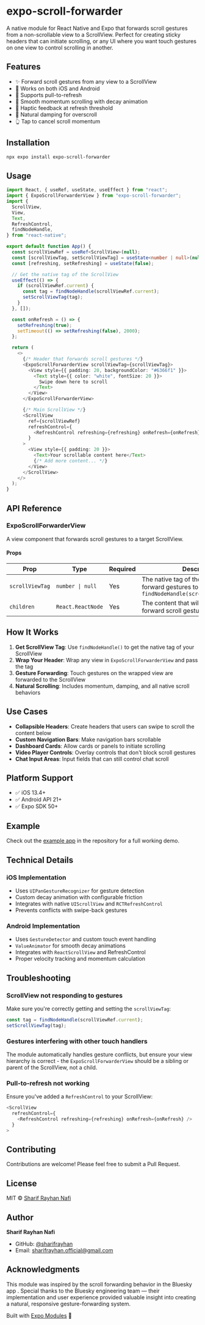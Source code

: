 # expo-scroll-forwarder

A native module for React Native and Expo that forwards scroll gestures from a non-scrollable view to a ScrollView. Perfect for creating sticky headers that can initiate scrolling, or any UI where you want touch gestures on one view to control scrolling in another.

## Features

- ✨ Forward scroll gestures from any view to a ScrollView
- 📱 Works on both iOS and Android
- 🎯 Supports pull-to-refresh
- 🚀 Smooth momentum scrolling with decay animation
- 💫 Haptic feedback at refresh threshold
- 🎨 Natural damping for overscroll
- 👆 Tap to cancel scroll momentum

## Installation

```bash
npx expo install expo-scroll-forwarder
```

## Usage

```typescript
import React, { useRef, useState, useEffect } from "react";
import { ExpoScrollForwarderView } from "expo-scroll-forwarder";
import {
  ScrollView,
  View,
  Text,
  RefreshControl,
  findNodeHandle,
} from "react-native";

export default function App() {
  const scrollViewRef = useRef<ScrollView>(null);
  const [scrollViewTag, setScrollViewTag] = useState<number | null>(null);
  const [refreshing, setRefreshing] = useState(false);

  // Get the native tag of the ScrollView
  useEffect(() => {
    if (scrollViewRef.current) {
      const tag = findNodeHandle(scrollViewRef.current);
      setScrollViewTag(tag);
    }
  }, []);

  const onRefresh = () => {
    setRefreshing(true);
    setTimeout(() => setRefreshing(false), 2000);
  };

  return (
    <>
      {/* Header that forwards scroll gestures */}
      <ExpoScrollForwarderView scrollViewTag={scrollViewTag}>
        <View style={{ padding: 20, backgroundColor: "#6366f1" }}>
          <Text style={{ color: "white", fontSize: 20 }}>
            Swipe down here to scroll
          </Text>
        </View>
      </ExpoScrollForwarderView>

      {/* Main ScrollView */}
      <ScrollView
        ref={scrollViewRef}
        refreshControl={
          <RefreshControl refreshing={refreshing} onRefresh={onRefresh} />
        }
      >
        <View style={{ padding: 20 }}>
          <Text>Your scrollable content here</Text>
          {/* Add more content... */}
        </View>
      </ScrollView>
    </>
  );
}
```

## API Reference

### ExpoScrollForwarderView

A view component that forwards scroll gestures to a target ScrollView.

#### Props

| Prop            | Type              | Required | Description                                                                                                        |
| --------------- | ----------------- | -------- | ------------------------------------------------------------------------------------------------------------------ |
| `scrollViewTag` | `number \| null`  | Yes      | The native tag of the ScrollView to forward gestures to. Obtain this using `findNodeHandle(scrollViewRef.current)` |
| `children`      | `React.ReactNode` | Yes      | The content that will capture and forward scroll gestures                                                          |

## How It Works

1. **Get ScrollView Tag**: Use `findNodeHandle()` to get the native tag of your ScrollView
2. **Wrap Your Header**: Wrap any view in `ExpoScrollForwarderView` and pass the tag
3. **Gesture Forwarding**: Touch gestures on the wrapped view are forwarded to the ScrollView
4. **Natural Scrolling**: Includes momentum, damping, and all native scroll behaviors

## Use Cases

- **Collapsible Headers**: Create headers that users can swipe to scroll the content below
- **Custom Navigation Bars**: Make navigation bars scrollable
- **Dashboard Cards**: Allow cards or panels to initiate scrolling
- **Video Player Controls**: Overlay controls that don't block scroll gestures
- **Chat Input Areas**: Input fields that can still control chat scroll

## Platform Support

- ✅ iOS 13.4+
- ✅ Android API 21+
- ✅ Expo SDK 50+

## Example

Check out the [example app](./example) in the repository for a full working demo.

## Technical Details

### iOS Implementation

- Uses `UIPanGestureRecognizer` for gesture detection
- Custom decay animation with configurable friction
- Integrates with native `UIScrollView` and `RCTRefreshControl`
- Prevents conflicts with swipe-back gestures

### Android Implementation

- Uses `GestureDetector` and custom touch event handling
- `ValueAnimator` for smooth decay animations
- Integrates with `ReactScrollView` and RefreshControl
- Proper velocity tracking and momentum calculation

## Troubleshooting

### ScrollView not responding to gestures

Make sure you're correctly getting and setting the `scrollViewTag`:

```typescript
const tag = findNodeHandle(scrollViewRef.current);
setScrollViewTag(tag);
```

### Gestures interfering with other touch handlers

The module automatically handles gesture conflicts, but ensure your view hierarchy is correct - the `ExpoScrollForwarderView` should be a sibling or parent of the ScrollView, not a child.

### Pull-to-refresh not working

Ensure you've added a `RefreshControl` to your ScrollView:

```typescript
<ScrollView
  refreshControl={
    <RefreshControl refreshing={refreshing} onRefresh={onRefresh} />
  }
>
```

## Contributing

Contributions are welcome! Please feel free to submit a Pull Request.

## License

MIT © [Sharif Rayhan Nafi](https://github.com/sharifrayhan)

## Author

**Sharif Rayhan Nafi**

- GitHub: [@sharifrayhan](https://github.com/sharifrayhan)
- Email: sharifrayhan.official@gmail.com

## Acknowledgments

This module was inspired by the scroll forwarding behavior in the Bluesky app
.
Special thanks to the Bluesky engineering team — their implementation and user experience provided valuable insight into creating a natural, responsive gesture-forwarding system.

Built with [Expo Modules](https://docs.expo.dev/modules/) 🚀
